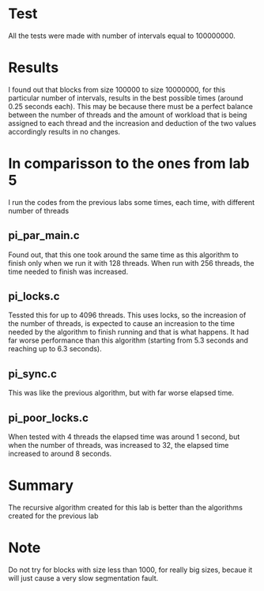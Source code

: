 # Test
All the tests were made with number of intervals equal to 100000000.

# Results
I found out that blocks from size 100000 to size 10000000, for this particular number of intervals, results in the best possible times (around 0.25 seconds each). This may be because there must be a perfect balance between the number of threads and the amount of workload that is being assigned to each thread and the increasion and deduction of the two values accordingly results in no changes.

# In comparisson to the ones from lab 5
I run the codes from the previous labs some times, each time, with different number of threads

## pi_par_main.c
Found out, that this one took around the same time as this algorithm to finish only when we run it with 128 threads. When run with 256 threads, the time needed to finish was increased.

## pi_locks.c
Tessted this for up to 4096 threads. This uses locks, so the increasion of the number of threads, is expected to cause an increasion to the time needed by the algorithm to finish running and that is what happens. It had far worse performance than this algorithm (starting from 5.3 seconds and reaching up to 6.3 seconds).

## pi_sync.c
This was like the previous algorithm, but with far worse elapsed time.

## pi_poor_locks.c
When tested with 4 threads the elapsed time was around 1 second, but when the number of threads, was increased to 32, the elapsed time increased to around 8 seconds.

# Summary
The recursive algorithm created for this lab is better than the algorithms created for the previous lab

# Note
Do not try for blocks with size less than 1000, for really big sizes, becaue it will just cause a very slow segmentation fault.
